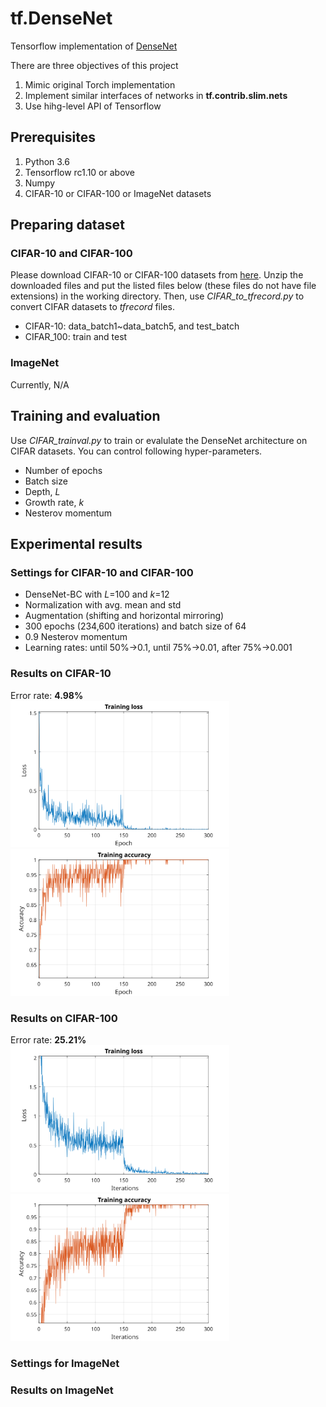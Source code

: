# tf.DenseNet
Tensorflow implementation of [DenseNet](http://arxiv.org/abs/1608.06993)

There are three objectives of this project
1. Mimic original Torch implementation
2. Implement similar interfaces of networks in __tf.contrib.slim.nets__
3. Use hihg-level API of Tensorflow

## Prerequisites
1. Python 3.6
2. Tensorflow rc1.10 or above
3. Numpy
4. CIFAR-10 or CIFAR-100 or ImageNet datasets

## Preparing dataset
### CIFAR-10 and CIFAR-100
Please download CIFAR-10 or CIFAR-100 datasets from [here](https://www.cs.toronto.edu/~kriz/cifar.html). Unzip the downloaded files and put the listed files below (these files do not have file extensions) in the working directory. Then, use _CIFAR_to_tfrecord.py_ to convert CIFAR datasets to _tfrecord_ files.
* CIFAR-10: data_batch1~data_batch5, and test_batch
* CIFAR_100: train and test
### ImageNet
Currently, N/A

## Training and evaluation
Use _CIFAR_trainval.py_ to train or evalulate the DenseNet architecture on CIFAR datasets. You can control following hyper-parameters.
* Number of epochs
* Batch size
* Depth, _L_
* Growth rate, _k_
* Nesterov momentum

## Experimental results
### Settings for CIFAR-10 and CIFAR-100
* DenseNet-BC with _L_=100 and _k_=12
* Normalization with avg. mean and std
* Augmentation (shifting and horizontal mirroring)
* 300 epochs (234,600 iterations) and batch size of 64
* 0.9 Nesterov momentum
* Learning rates: until 50%&rarr;0.1, until 75%&rarr;0.01, after 75%&rarr;0.001

### Results on CIFAR-10
Error rate: **4.98%**\
<img src="./results/CIFAR-10_training_loss.svg" width="350"><img src="./results/CIFAR-10_training_acc.svg" width="350">

### Results on CIFAR-100
Error rate: **25.21%**\
<img src="./results/CIFAR-100_training_loss.svg" width="350"><img src="./results/CIFAR-100_training_acc.svg" width="350">

### Settings for ImageNet
### Results on ImageNet
